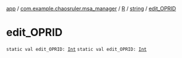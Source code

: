 [app](../../../index.md) / [com.example.chaosruler.msa_manager](../../index.md) / [R](../index.md) / [string](index.md) / [edit_OPRID](.)

# edit_OPRID

`static val edit_OPRID: `[`Int`](https://kotlinlang.org/api/latest/jvm/stdlib/kotlin/-int/index.html)
`static val edit_OPRID: `[`Int`](https://kotlinlang.org/api/latest/jvm/stdlib/kotlin/-int/index.html)